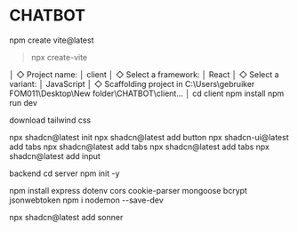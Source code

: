 # CHATBOT
npm create vite@latest
> npx
> create-vite

│
◇  Project name:
│  client
│
◇  Select a framework:
│  React
│
◇  Select a variant:
│  JavaScript
│
◇  Scaffolding project in C:\Users\gebruiker FOM011\Desktop\New folder\CHATBOT\client...
│
cd client
npm install
npm run dev

download tailwind css


npx shadcn@latest init
npx shadcn@latest add button
npx shadcn-ui@latest add tabs
npx shadcn@latest add tabs
npx shadcn@latest add tabs
npx shadcn@latest add input





backend
cd server
npm init -y

npm install express dotenv cors cookie-parser mongoose bcrypt jsonwebtoken
npm i nodemon --save-dev


npx shadcn@latest add sonner